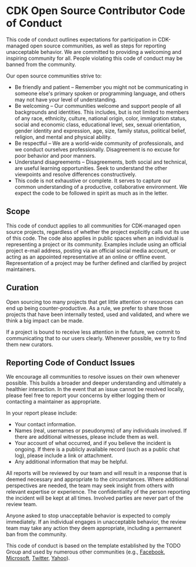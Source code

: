 # CDK Open Source Contributor Code of Conduct

This code of conduct outlines expectations for participation in CDK-managed open source communities, as well as steps for reporting unacceptable behavior. We are committed to providing a welcoming and inspiring community for all. People violating this code of conduct may be banned from the community.

Our open source communities strive to:

- Be friendly and patient – Remember you might not be communicating in someone else's primary spoken or programming language, and others may not have your level of understanding.
- Be welcoming – Our communities welcome and support people of all backgrounds and identities. This includes, but is not limited to members of any race, ethnicity, culture, national origin, color, immigration status, social and economic class, educational level, sex, sexual orientation, gender identity and expression, age, size, family status, political belief, religion, and mental and physical ability.
- Be respectful – We are a world-wide community of professionals, and we conduct ourselves professionally. Disagreement is no excuse for poor behavior and poor manners.
- Understand disagreements – Disagreements, both social and technical, are useful learning opportunities. Seek to understand the other viewpoints and resolve differences constructively.
- This code is not exhaustive or complete. It serves to capture our common understanding of a productive, collaborative environment. We expect the code to be followed in spirit as much as in the letter.

## Scope

This code of conduct applies to all communities for CDK-managed open source projects, regardless of whether the project explicitly calls out its use of this code. The code also applies in public spaces when an individual is representing a project or its community. Examples include using an official project e-mail address, posting via an official social media account, or acting as an appointed representative at an online or offline event. Representation of a project may be further defined and clarified by project maintainers.

## Curation

Open sourcing too many projects that get little attention or resources can end up being counter-productive. As a rule, we prefer to share those projects that have been internally tested, used and validated, and where we think a big impact can be made.

If a project is bound to receive less attention in the future, we commit to communicating that to our users clearly. Whenever possible, we try to find them new curators.

## Reporting Code of Conduct Issues

We encourage all communities to resolve issues on their own whenever possible. This builds a broader and deeper understanding and ultimately a healthier interaction. In the event that an issue cannot be resolved locally, please feel free to report your concerns by either logging them or contacting a maintainer as appropriate.

In your report please include:

- Your contact information.
- Names (real, usernames or pseudonyms) of any individuals involved. If there are additional witnesses, please include them as well.
- Your account of what occurred, and if you believe the incident is ongoing. If there is a publicly available record (such as a public chat log), please include a link or attachment.
- Any additional information that may be helpful.

All reports will be reviewed by our team and will result in a response that is deemed necessary and appropriate to the circumstances. Where additional perspectives are needed, the team may seek insight from others with relevant expertise or experience. The confidentiality of the person reporting the incident will be kept at all times. Involved parties are never part of the review team.

Anyone asked to stop unacceptable behavior is expected to comply immediately. If an individual engages in unacceptable behavior, the review team may take any action they deem appropriate, including a permanent ban from the community.

This code of conduct is based on the template established by the TODO Group and used by numerous other communities (e.g., [Facebook](https://code.facebook.com/pages/876921332402685/open-source-code-of-conduct), [Microsoft](https://opensource.microsoft.com/codeofconduct/), [Twitter](https://engineering.twitter.com/opensource/code-of-conduct), [Yahoo](https://yahoo.github.io/codeofconduct)).
